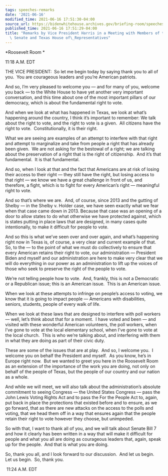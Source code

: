 ```yaml
---
tags: speeches-remarks
date: '2021-06-16'
modified_time: 2021-06-16 17:51:30-04:00
source_url: https://bidenwhitehouse.archives.gov/briefing-room/speeches-remarks/2021/06/16/remarks-by-vice-president-harris-in-a-meeting-with-members-of-the-texas-state-senate-and-texas-house-of-representatives/
published_time: 2021-06-16 17:51:29-04:00
title: "Remarks by Vice President Harris in a Meeting with Members of the Texas State\
  \ Senate and Texas House of\_Representatives"
---
```

 
*Roosevelt Room *

11:18 A.M. EDT  
  
THE VICE PRESIDENT:  So let me begin today by saying thank you to all of
you.  You are courageous leaders and you’re American patriots.   
  
And so, I’m very pleased to welcome you — and for many of you, welcome
you back — to the White House to have yet another very important
conversation, and this time about one of the most important pillars of
our democracy, which is about the fundamental right to vote.    
  
And when we look at what has happened in Texas, we look at what’s
happening around the country, I think it’s important to remember: We
talk about the right to vote, and the right to vote is a given.  All
citizens have the right to vote.  Constitutionally, it is their right.  
  
What we are seeing are examples of an attempt to interfere with that
right and attempt to marginalize and take from people a right that has
already been given.  We are not asking for the bestowal of a right; we
are talking about the preservation of a right that is the right of
citizenship.  And it’s that fundamental.  It is that fundamental.   
  
And so, when I look at that and the fact that Americans are at risk of
losing their access to their right — they still have the right, but
losing access to that right — we know we have a great challenge in front
of us, and therefore, a fight, which is to fight for every American’s
right — meaningful right to vote.  
  
And so that’s where we are.  And, of course, since 2013 and the gutting
of Shelby — in the Shelby v. Holder case, we have seen exactly what we
fear when that case came down in 2013. Because that case was an opening
of a door to allow states to do what otherwise we have protected
against, which is states putting in place laws that are designed, in
many cases quite intentionally, to make it difficult for people to
vote.   
  
And so this is what we’ve seen over and over again, and what’s happening
right now in Texas is, of course, a very clear and current example of
that.  So, to the — to the point of what we must do collectively to
ensure that every American retains their right to vote, our
administration — President Biden and myself and our administration are
here to make very clear that we will do everything in our power as an
administration to lift up the voices of those who seek to preserve the
right of the people to vote.   
  
We’re not telling people how to vote.  And, frankly, this is not a
Democratic or a Republican issue; this is an American issue.  This is an
American issue.   
  
When we look at these attempts to infringe on people’s access to voting,
we know that it is going to impact people — Americans with disabilities,
seniors, students, people of every walk of life.   
  
When we look at these laws that are designed to interfere with poll
workers — well, let’s think about that for a moment.  I have voted and
been — and visited with these wonderful American volunteers, the poll
workers, when I’ve gone to vote at the local elementary school, when
I’ve gone to vote at the local church.  This is who we’re talking about,
and interfering with them in what they are doing as part of their civic
duty.   
  
These are some of the issues that are at play.  And so, I welcome you. 
I welcome you on behalf the President and myself.  As you know, he’s in
Europe right now.  But we wanted to greet you here in the Roosevelt Room
as an extension of the importance of the work you are doing, not only on
behalf of the people of Texas, but the people of our country and our
nation as a whole.   
  
And while we will meet, we will also talk about the administration’s
absolute commitment to seeing Congress — the United States Congress —
pass the John Lewis Voting Rights Act and to pass the For the People Act
to, again, put back in place the protections that existed before and to
ensure, as we go forward, that as there are new attacks on the access to
the polls and voting, that we head them off in a way that ensures again
that the people retain their right to vote however they choose, but
unimpeded.    
  
So with that, I want to thank all of you, and we will talk about Senate
Bill 7 and how it clearly has been written in a way that will make it
difficult for people and what you all are doing as courageous leaders
that, again, speak up for the people.  And that is what you are
doing.    
  
So, thank you all, and I look forward to our discussion.  And let us
begin.  Let us begin.  So, thank you.   
  
 11:24 A.M. EDT
